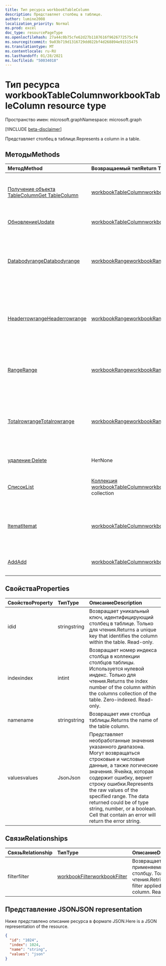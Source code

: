 ```yaml
---
title: Тип ресурса workbookTableColumn
description: Представляет столбец в таблице.
author: lumine2008
localization_priority: Normal
ms.prod: excel
doc_type: resourcePageType
ms.openlocfilehash: 27a44c0b75cfe62d27b1187616f9626772575cf4
ms.sourcegitcommit: 9a03b719d1316729dd022bf4d268894e91515475
ms.translationtype: MT
ms.contentlocale: ru-RU
ms.lasthandoff: 01/28/2021
ms.locfileid: "50034018"
---
```

# <a name="workbooktablecolumn-resource-type"></a><span data-ttu-id="79996-103">Тип ресурса workbookTableColumn</span><span class="sxs-lookup"><span data-stu-id="79996-103">workbookTableColumn resource type</span></span>

<span data-ttu-id="79996-104">Пространство имен: microsoft.graph</span><span class="sxs-lookup"><span data-stu-id="79996-104">Namespace: microsoft.graph</span></span>

[!INCLUDE [beta-disclaimer](../../includes/beta-disclaimer.md)]

<span data-ttu-id="79996-105">Представляет столбец в таблице.</span><span class="sxs-lookup"><span data-stu-id="79996-105">Represents a column in a table.</span></span>


## <a name="methods"></a><span data-ttu-id="79996-106">Методы</span><span class="sxs-lookup"><span data-stu-id="79996-106">Methods</span></span>

| <span data-ttu-id="79996-107">Метод</span><span class="sxs-lookup"><span data-stu-id="79996-107">Method</span></span>           | <span data-ttu-id="79996-108">Возвращаемый тип</span><span class="sxs-lookup"><span data-stu-id="79996-108">Return Type</span></span>    |<span data-ttu-id="79996-109">Описание</span><span class="sxs-lookup"><span data-stu-id="79996-109">Description</span></span>|
|:---------------|:--------|:----------|
|[<span data-ttu-id="79996-110">Получение объекта TableColumn</span><span class="sxs-lookup"><span data-stu-id="79996-110">Get TableColumn</span></span>](../api/tablecolumn-get.md) | [<span data-ttu-id="79996-111">workbookTableColumn</span><span class="sxs-lookup"><span data-stu-id="79996-111">workbookTableColumn</span></span>](workbooktablecolumn.md) |<span data-ttu-id="79996-112">Чтение свойств и связей объекта tableColumn.</span><span class="sxs-lookup"><span data-stu-id="79996-112">Read properties and relationships of tableColumn object.</span></span>|
|[<span data-ttu-id="79996-113">Обновление</span><span class="sxs-lookup"><span data-stu-id="79996-113">Update</span></span>](../api/tablecolumn-update.md) | [<span data-ttu-id="79996-114">workbookTableColumn</span><span class="sxs-lookup"><span data-stu-id="79996-114">workbookTableColumn</span></span>](workbooktablecolumn.md) |<span data-ttu-id="79996-115">Обновление объекта TableColumn.</span><span class="sxs-lookup"><span data-stu-id="79996-115">Update TableColumn object.</span></span> |
|[<span data-ttu-id="79996-116">Databodyrange</span><span class="sxs-lookup"><span data-stu-id="79996-116">Databodyrange</span></span>](../api/tablecolumn-databodyrange.md)|[<span data-ttu-id="79996-117">workbookRange</span><span class="sxs-lookup"><span data-stu-id="79996-117">workbookRange</span></span>](workbookrange.md)|<span data-ttu-id="79996-118">Получает объект диапазона, связанный с основными данными столбца.</span><span class="sxs-lookup"><span data-stu-id="79996-118">Gets the range object associated with the data body of the column.</span></span>|
|[<span data-ttu-id="79996-119">Headerrowrange</span><span class="sxs-lookup"><span data-stu-id="79996-119">Headerrowrange</span></span>](../api/tablecolumn-headerrowrange.md)|[<span data-ttu-id="79996-120">workbookRange</span><span class="sxs-lookup"><span data-stu-id="79996-120">workbookRange</span></span>](workbookrange.md)|<span data-ttu-id="79996-121">Получает объект диапазона, связанный со строкой заголовков столбца.</span><span class="sxs-lookup"><span data-stu-id="79996-121">Gets the range object associated with the header row of the column.</span></span>|
|[<span data-ttu-id="79996-122">Range</span><span class="sxs-lookup"><span data-stu-id="79996-122">Range</span></span>](../api/tablecolumn-range.md)|[<span data-ttu-id="79996-123">workbookRange</span><span class="sxs-lookup"><span data-stu-id="79996-123">workbookRange</span></span>](workbookrange.md)|<span data-ttu-id="79996-124">Получает объект диапазона, связанный со всем столбцом.</span><span class="sxs-lookup"><span data-stu-id="79996-124">Gets the range object associated with the entire column.</span></span>|
|[<span data-ttu-id="79996-125">Totalrowrange</span><span class="sxs-lookup"><span data-stu-id="79996-125">Totalrowrange</span></span>](../api/tablecolumn-totalrowrange.md)|[<span data-ttu-id="79996-126">workbookRange</span><span class="sxs-lookup"><span data-stu-id="79996-126">workbookRange</span></span>](workbookrange.md)|<span data-ttu-id="79996-127">Получает объект диапазона, связанный со строкой итогов столбца.</span><span class="sxs-lookup"><span data-stu-id="79996-127">Gets the range object associated with the totals row of the column.</span></span>|
|<span data-ttu-id="79996-128">[удаление](../api/tablecolumn-delete.md);</span><span class="sxs-lookup"><span data-stu-id="79996-128">[Delete](../api/tablecolumn-delete.md)</span></span>|<span data-ttu-id="79996-129">Нет</span><span class="sxs-lookup"><span data-stu-id="79996-129">None</span></span>|<span data-ttu-id="79996-130">Удаляет столбец из таблицы.</span><span class="sxs-lookup"><span data-stu-id="79996-130">Deletes the column from the table.</span></span>|
|[<span data-ttu-id="79996-131">Список</span><span class="sxs-lookup"><span data-stu-id="79996-131">List</span></span>](../api/tablecolumn-list.md) | <span data-ttu-id="79996-132">[Коллекция workbookTableColumn](workbooktablecolumn.md)</span><span class="sxs-lookup"><span data-stu-id="79996-132">[workbookTableColumn](workbooktablecolumn.md) collection</span></span> |<span data-ttu-id="79996-133">Получение коллекции объектов tableColumn.</span><span class="sxs-lookup"><span data-stu-id="79996-133">Get tableColumn object collection.</span></span> |
|[<span data-ttu-id="79996-134">Itemat</span><span class="sxs-lookup"><span data-stu-id="79996-134">Itemat</span></span>](../api/tablecolumncollection-itemat.md)|[<span data-ttu-id="79996-135">workbookTableColumn</span><span class="sxs-lookup"><span data-stu-id="79996-135">workbookTableColumn</span></span>](workbooktablecolumn.md)|<span data-ttu-id="79996-136">Возвращает столбец на основании его позиции в коллекции.</span><span class="sxs-lookup"><span data-stu-id="79996-136">Gets a column based on its position in the collection.</span></span>|
|[<span data-ttu-id="79996-137">Add</span><span class="sxs-lookup"><span data-stu-id="79996-137">Add</span></span>](../api/tablecolumncollection-add.md)|[<span data-ttu-id="79996-138">workbookTableColumn</span><span class="sxs-lookup"><span data-stu-id="79996-138">workbookTableColumn</span></span>](workbooktablecolumn.md)|<span data-ttu-id="79996-139">Добавляет новый столбец в таблицу.</span><span class="sxs-lookup"><span data-stu-id="79996-139">Adds a new column to the table.</span></span>|

## <a name="properties"></a><span data-ttu-id="79996-140">Свойства</span><span class="sxs-lookup"><span data-stu-id="79996-140">Properties</span></span>
| <span data-ttu-id="79996-141">Свойство</span><span class="sxs-lookup"><span data-stu-id="79996-141">Property</span></span>     | <span data-ttu-id="79996-142">Тип</span><span class="sxs-lookup"><span data-stu-id="79996-142">Type</span></span>   |<span data-ttu-id="79996-143">Описание</span><span class="sxs-lookup"><span data-stu-id="79996-143">Description</span></span>|
|:---------------|:--------|:----------|
|<span data-ttu-id="79996-144">id</span><span class="sxs-lookup"><span data-stu-id="79996-144">id</span></span>|<span data-ttu-id="79996-145">string</span><span class="sxs-lookup"><span data-stu-id="79996-145">string</span></span>|<span data-ttu-id="79996-p101">Возвращает уникальный ключ, идентифицирующий столбец в таблице. Только для чтения.</span><span class="sxs-lookup"><span data-stu-id="79996-p101">Returns a unique key that identifies the column within the table. Read-only.</span></span>|
|<span data-ttu-id="79996-148">index</span><span class="sxs-lookup"><span data-stu-id="79996-148">index</span></span>|<span data-ttu-id="79996-149">int</span><span class="sxs-lookup"><span data-stu-id="79996-149">int</span></span>|<span data-ttu-id="79996-p102">Возвращает номер индекса столбца в коллекции столбцов таблицы. Используется нулевой индекс. Только для чтения.</span><span class="sxs-lookup"><span data-stu-id="79996-p102">Returns the index number of the column within the columns collection of the table. Zero-indexed. Read-only.</span></span>|
|<span data-ttu-id="79996-153">name</span><span class="sxs-lookup"><span data-stu-id="79996-153">name</span></span>|<span data-ttu-id="79996-154">string</span><span class="sxs-lookup"><span data-stu-id="79996-154">string</span></span>|<span data-ttu-id="79996-155">Возвращает имя столбца таблицы.</span><span class="sxs-lookup"><span data-stu-id="79996-155">Returns the name of the table column.</span></span>|
|<span data-ttu-id="79996-156">values</span><span class="sxs-lookup"><span data-stu-id="79996-156">values</span></span>|<span data-ttu-id="79996-157">Json</span><span class="sxs-lookup"><span data-stu-id="79996-157">Json</span></span>|<span data-ttu-id="79996-p103">Представляет необработанные значения указанного диапазона. Могут возвращаться строковые и числовые данные, а также логические значения. Ячейка, которая содержит ошибку, вернет строку ошибки.</span><span class="sxs-lookup"><span data-stu-id="79996-p103">Represents the raw values of the specified range. The data returned could be of type string, number, or a boolean. Cell that contain an error will return the error string.</span></span>|

## <a name="relationships"></a><span data-ttu-id="79996-161">Связи</span><span class="sxs-lookup"><span data-stu-id="79996-161">Relationships</span></span>
| <span data-ttu-id="79996-162">Связь</span><span class="sxs-lookup"><span data-stu-id="79996-162">Relationship</span></span> | <span data-ttu-id="79996-163">Тип</span><span class="sxs-lookup"><span data-stu-id="79996-163">Type</span></span>   |<span data-ttu-id="79996-164">Описание</span><span class="sxs-lookup"><span data-stu-id="79996-164">Description</span></span>|
|:---------------|:--------|:----------|
|<span data-ttu-id="79996-165">filter</span><span class="sxs-lookup"><span data-stu-id="79996-165">filter</span></span>|[<span data-ttu-id="79996-166">workbookFilter</span><span class="sxs-lookup"><span data-stu-id="79996-166">workbookFilter</span></span>](workbookfilter.md)|<span data-ttu-id="79996-p104">Возвращает фильтр, применяемый к столбцу. Только для чтения.</span><span class="sxs-lookup"><span data-stu-id="79996-p104">Retrieve the filter applied to the column. Read-only.</span></span>|

## <a name="json-representation"></a><span data-ttu-id="79996-169">Представление JSON</span><span class="sxs-lookup"><span data-stu-id="79996-169">JSON representation</span></span>

<span data-ttu-id="79996-170">Ниже представлено описание ресурса в формате JSON.</span><span class="sxs-lookup"><span data-stu-id="79996-170">Here is a JSON representation of the resource.</span></span>

<!-- {
  "blockType": "resource",
  "optionalProperties": [

  ],
  "keyProperty": "id",
  "baseType":"microsoft.graph.entity",
  "@odata.type": "microsoft.graph.workbookTableColumn"
}-->

```json
{
  "id": "1024",
  "index": 1024,
  "name": "string",
  "values": "json"
}

```

<!-- uuid: 8fcb5dbc-d5aa-4681-8e31-b001d5168d79
2015-10-25 14:57:30 UTC -->
<!--
{
  "type": "#page.annotation",
  "description": "TableColumn resource",
  "keywords": "",
  "section": "documentation",
  "tocPath": "",
  "suppressions": []
}
-->


